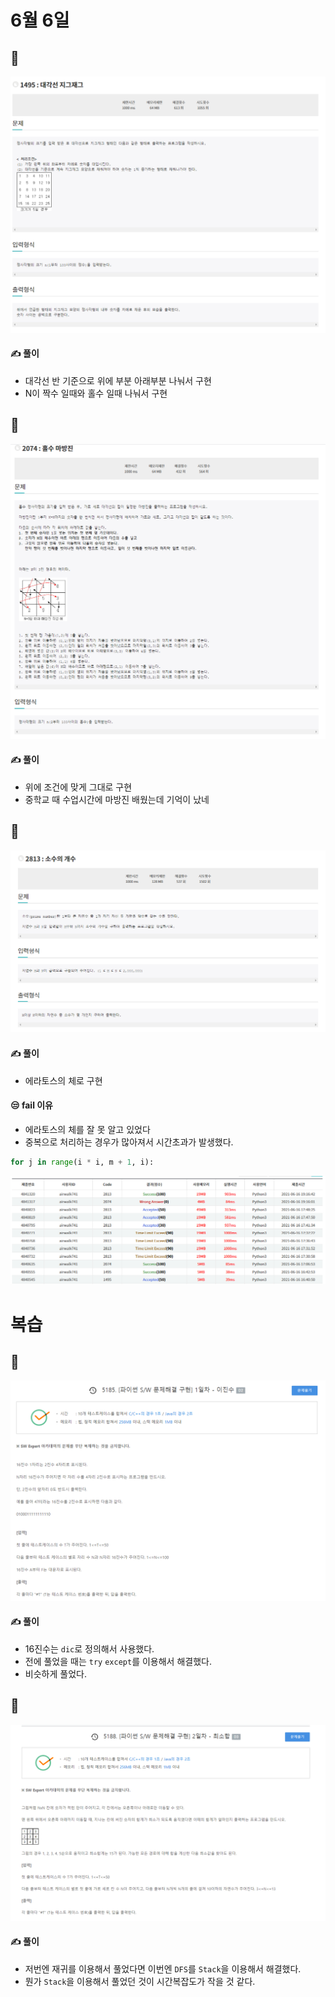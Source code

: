 # 6월 6일

## 🚩 

[![image-20210616220502899](README.assets/image-20210616220502899.png)](http://jungol.co.kr/bbs/board.php?bo_table=pbank&wr_id=767&sca=2020)



#### ✍ 풀이

- 대각선 반 기준으로 위에 부분 아래부분 나눠서 구현
- N이 짝수 일때와 홀수 일때 나눠서 구현





## 🚩

[![image-20210616220650427](README.assets/image-20210616220650427.png)](http://jungol.co.kr/bbs/board.php?bo_table=pbank&wr_id=1338&sca=2020)



#### ✍ 풀이

- 위에 조건에 맞게 그대로 구현
- 중학교 때 수업시간에 마방진 배웠는데 기억이 났네





## 🚩

[![image-20210616220759247](README.assets/image-20210616220759247.png)](http://jungol.co.kr/bbs/board.php?bo_table=pbank&wr_id=2079&sca=2040)



#### ✍ 풀이

- 에라토스의 체로 구현



#### 😒 fail 이유

- 에라토스의 체를 잘 못 알고 있었다
- 중복으로 처리하는 경우가 많아져서 시간초과가 발생했다.

```python
for j in range(i * i, m + 1, i):
```

![image-20210616221107429](README.assets/image-20210616221107429.png)



# 복습

## 🚩

![image-20210616221151850](README.assets/image-20210616221151850.png)



#### ✍ 풀이

- 16진수는 `dic`로 정의해서 사용했다.
- 전에 풀었을 때는 `try` `except`를 이용해서 해결했다.
- 비슷하게 풀었다.



## 🚩

![image-20210616221337051](README.assets/image-20210616221337051.png)



#### ✍ 풀이

- 저번엔 재귀를 이용해서 풀었다면 이번엔 `DFS`를 `Stack`을 이용해서 해결했다.
- 뭔가 `Stack`을 이용해서 풀었던 것이 시간복잡도가 작을 것 같다.